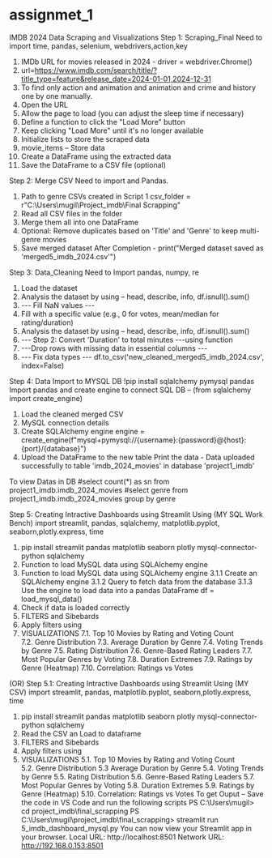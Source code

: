 # assignmet_1
IMDB 2024 Data Scraping and Visualizations
Step 1: Scraping_Final
Need to import time, pandas, selenium, webdrivers,action,key
1.	IMDb URL for movies released in 2024  - driver = webdriver.Chrome()
2.	url=https://www.imdb.com/search/title/?title_type=feature&release_date=2024-01-01,2024-12-31
3.	To find only action and animation and animation and crime and history one by one manually.
4.	Open the URL 
5.	Allow the page to load (you can adjust the sleep time if necessary) 
6.	Define a function to click the "Load More" button
7.	Keep clicking "Load More" until it's no longer available
8.	Initialize lists to store the scraped data
9.	movie_items – Store data 
10.	Create a DataFrame using the extracted data
11.	Save the DataFrame to a CSV file (optional)

Step 2: Merge CSV
Need to import and Pandas.
1.	Path to genre CSVs created in Script 1
csv_folder = r"C:\Users\mugil\Project_imdb\Final Scrapping"
2.	Read all CSV files in the folder
3.	Merge them all into one DataFrame
4.	Optional: Remove duplicates based on 'Title' and 'Genre' to keep multi-genre movies
5.	Save merged dataset
After Completion - print("Merged dataset saved as 'merged5_imdb_2024.csv'")

Step 3: Data_Cleaning
Need to Import pandas, numpy, re
1.	Load the dataset
2.	Analysis the dataset by using – head, describe, info, df.isnull().sum()
3.	--- Fill NaN values ---
4.	Fill with a specific value (e.g., 0 for votes, mean/median for rating/duration)
5.	Analysis the dataset by using – head, describe, info, df.isnull().sum()
6.	--- Step 2: Convert 'Duration' to total minutes ---using  function
7.	---Drop rows with missing data in essential columns ---
8.	---  Fix data types ---
df.to_csv('new_cleaned_merged5_imdb_2024.csv', index=False)


Step 4: Data Import to MYSQL DB
!pip install sqlalchemy pymysql pandas
Import pandas  and create engine to connect SQL DB – (from sqlalchemy import create_engine)
1.	Load the cleaned merged CSV
2.	MySQL connection details
3.	Create SQLAlchemy engine
engine = create_engine(f"mysql+pymysql://{username}:{password}@{host}:{port}/{database}")
4. Upload the DataFrame to the new table
Print the data - Data uploaded successfully to table 'imdb_2024_movies' in database 'project1_imdb'

To view Datas in DB 
#select count(*) as sn from project1_imdb.imdb_2024_movies
#select genre from project1_imdb.imdb_2024_movies group by genre

Step 5: Creating Intractive Dashboards using Streamlit Using (MY SQL Work Bench)
import streamlit, pandas, sqlalchemy, matplotlib.pyplot, seaborn,plotly.express, time
1.	pip install streamlit pandas matplotlib seaborn plotly mysql-connector-python sqlalchemy 
2.	Function to load MySQL data using SQLAlchemy engine
3.	Function to load MySQL data using SQLAlchemy engine 
3.1.1	Create an SQLAlchemy engine
3.1.2	Query to fetch data from the database
3.1.3	Use the engine to load data into a pandas DataFrame 
df = load_mysql_data()
4.	Check if data is loaded correctly
5.	FILTERS and  Sibebards
6.	Apply filters using
7.	VISUALIZATIONS
7.1. Top 10 Movies by Rating and Voting Count  
7.2. Genre Distribution 
7.3. Average Duration by Genre 
7.4. Voting Trends by Genre 
7.5. Rating Distribution 
7.6. Genre-Based Rating Leaders 
7.7. Most Popular Genres by Voting 
7.8. Duration Extremes 
7.9. Ratings by Genre (Heatmap) 
7.10. Correlation: Ratings vs Votes

(OR) Step 5.1: Creating Intractive Dashboards using Streamlit Using (MY CSV)
import streamlit, pandas, matplotlib.pyplot, seaborn,plotly.express, time
1. pip install streamlit pandas matplotlib seaborn plotly mysql-connector-python sqlalchemy  
2. Read the CSV an Load to dataframe
3. FILTERS and  Sibebards
4. Apply filters using 
5. VISUALIZATIONS
 	5.1. Top 10 Movies by Rating and Voting Count  
5.2. Genre Distribution 
5.3 Average Duration by Genre 
5.4. Voting Trends by Genre 
5.5. Rating Distribution
5.6. Genre-Based Rating Leaders 
5.7. Most Popular Genres by Voting
5.8. Duration Extremes 
5.9. Ratings by Genre (Heatmap) 
5.10. Correlation: Ratings vs Votes
To get Ouput – Save the code in VS Code and run the following scripts
PS C:\Users\mugil> cd project_imdb\final_scrapping
PS C:\Users\mugil\project_imdb\final_scrapping> streamlit run 5_imdb_dashboard_mysql.py
  You can now view your Streamlit app in your browser.
  Local URL: http://localhost:8501
  Network URL: http://192.168.0.153:8501
 

